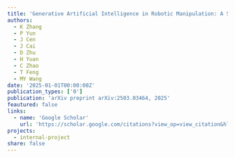 ```yaml
---
title: 'Generative Artificial Intelligence in Robotic Manipulation: A Survey'
authors:
  - K Zhang
  - P Yun
  - J Cen
  - J Cai
  - D Zhu
  - H Yuan
  - C Zhao
  - T Feng
  - MY Wang
date: '2025-01-01T00:00:00Z'
publication_types: ['0']
publication: 'arXiv preprint arXiv:2503.03464, 2025'
feautured: false
links:
  - name: 'Google Scholar'
    url: 'https://scholar.google.com/citations?view_op=view_citation&hl=en&user=sFTLO0EAAAAJ&cstart=20&pagesize=80&citation_for_view=sFTLO0EAAAAJ:uLbwQdceFCQC'
projects:
  - internal-project
share: false
---
```

